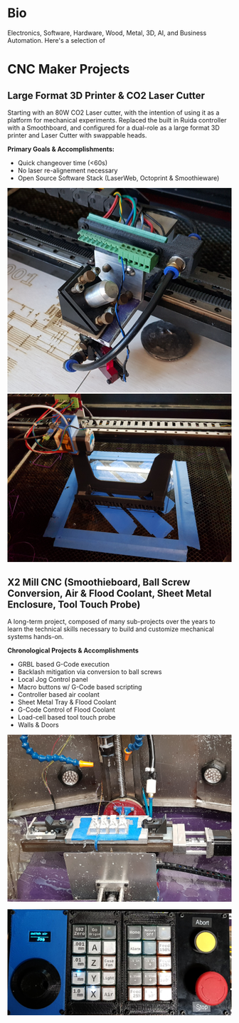# Bio

Electronics, Software, Hardware, Wood, Metal, 3D, AI, and Business Automation.  Here's a selection of 
 

# CNC Maker Projects
## Large Format 3D Printer & CO2 Laser Cutter

Starting with an 80W CO2 Laser cutter, with the intention of using it as a platform for mechanical experiments.  Replaced the built in Ruida controller with a Smoothboard, and configured for a dual-role as a large format 3D printer and Laser Cutter with swappable heads.

**Primary Goals & Accomplishments:**
* Quick changeover time (<60s)
* No laser re-alignement necessary
* Open Source Software Stack (LaserWeb, Octoprint & Smoothieware)

![Rev 2 Mount with the Laser Head](img/Laser_Head.jpg)
![Rev 1 Mount with 3D Print Head](img/Large_Format_3d_Printer.jpg)



## X2 Mill CNC (Smoothieboard, Ball Screw Conversion, Air & Flood Coolant, Sheet Metal Enclosure, Tool Touch Probe)
A long-term project, composed of many sub-projects over the years to learn the technical skills necessary to build and customize mechanical systems hands-on.

**Chronological Projects & Accomplishments**
* GRBL based G-Code execution
* Backlash mitigation via conversion to ball screws
* Local Jog Control panel
* Macro buttons w/ G-Code based scripting
* Controller based air coolant
* Sheet Metal Tray & Flood Coolant
* G-Code Control of Flood Coolant
* Load-cell based tool touch probe
* Walls & Doors

![Mid-build, having just machined the hinges for the enclosure doors](/img/Machined_Hinges_Messy.jpg)

![Custom G-code sending CNC Control Panel](img/CNC_Control_Panel.jpg)

